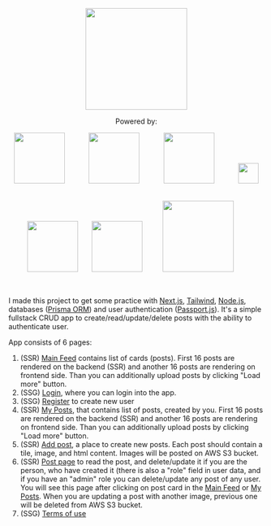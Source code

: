 <p align="center">
<img src="https://www.posteveryday.ca/_next/static/media/logo.614a4fab.svg" style="display: block; width: 200px; margin: 10px auto;" />
</p>

<p align="center" style="text-align: center"> Powered by: </p>

<p align="center">
  <span>
  <img src="https://upload.wikimedia.org/wikipedia/commons/thumb/8/8e/Nextjs-logo.svg/2560px-Nextjs-logo.svg.png" style="width: 100px; padding-right: 20px;" />&nbsp;&nbsp;&nbsp;&nbsp;&nbsp;&nbsp;
  </span>
  
  <span>
  <img src="https://cdn.worldvectorlogo.com/logos/tailwind-css-1.svg" style="width: 100px; padding-right: 20px;" />&nbsp;&nbsp;&nbsp;&nbsp;&nbsp;&nbsp;
  </span>
  
   <span>
  <img src="https://encrypted-tbn0.gstatic.com/images?q=tbn:ANd9GcT_619HZPdD3ZHf9O-3HFOeeQkR83Ir9D7LUQ&usqp=CAU" style="width: 100px; padding-right: 20px;" />&nbsp;&nbsp;&nbsp;&nbsp;&nbsp;&nbsp;
  </span>
  
  <span>
  <img src="https://upload.wikimedia.org/wikipedia/commons/thumb/4/4c/Typescript_logo_2020.svg/1200px-Typescript_logo_2020.svg.png" style="width: 40px;" />&nbsp;&nbsp;&nbsp;&nbsp;&nbsp;&nbsp;&nbsp;&nbsp;
  </span>
</p>

<p align="center">
 <span>
  <img src="https://cdn.worldvectorlogo.com/logos/prisma-2.svg" style="width: 100px;" />&nbsp;&nbsp;&nbsp;&nbsp;&nbsp;&nbsp;
  </span>
  
  <span>
  <img src="https://upload.wikimedia.org/wikipedia/commons/thumb/7/7e/Node.js_logo_2015.svg/2560px-Node.js_logo_2015.svg.png" style="width: 100px; padding-right: 20px;" />&nbsp;&nbsp;&nbsp;&nbsp;
  </span>
  
  <span>
  <img src="https://gregberge.com/static/3391b102273cbd25da0acce0007703bd/29007/passport.png" style="width: 140px;" />&nbsp;&nbsp;&nbsp;&nbsp;&nbsp;&nbsp;
  </span>
</p>

<br />

I made this project to get some practice with [Next.js](https://nextjs.org/), [Tailwind](https://tailwindcss.com/), [Node.js](https://nodejs.org/en), databases ([Prisma ORM](https://www.prisma.io/)) and user authentication ([Passport.js](https://www.passportjs.org/)). It's a simple fullstack CRUD app to create/read/update/delete posts with the ability to authenticate user.

App consists of 6 pages:

1.  (SSR) [Main Feed](https://www.posteveryday.ca/) contains list of cards (posts). First 16 posts are rendered on the backend (SSR) and another 16 posts are rendering on frontend side. Than you can additionally upload posts by clicking "Load more" button.
2.  (SSG) [Login](https://www.posteveryday.ca/login), where you can login into the app.
3.  (SSG) [Register](https://www.posteveryday.ca/register) to create new user
4.  (SSR) [My Posts](https://www.posteveryday.ca/my-posts), that contains list of posts, created by you. First 16 posts are rendered on the backend (SSR) and another 16 posts are rendering on frontend side. Than you can additionally upload posts by clicking "Load more" button.
5.  (SSR) [Add post](https://www.posteveryday.ca/add-post), a place to create new posts. Each post should contain a tile, image, and html content. Images will be posted on AWS S3 bucket.
6.  (SSR) [Post page](https://www.posteveryday.ca/posts/1) to read the post, and delete/update it if you are the person, who have created it (there is also a "role" field in user data, and if you have an "admin" role you can delete/update any post of any user. You will see this page after clicking on post card in the [Main Feed](https://www.posteveryday.ca/) or [My Posts](https://www.posteveryday.ca/my-posts). When you are updating a post with another image, previous one will be deleted from AWS S3 bucket.
7.  (SSG) [Terms of use](https://www.posteveryday.ca/terms)

